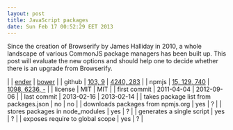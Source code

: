 ```yaml
---
layout: post
title: JavaScript packages
date: Sun Feb 17 00:52:29 EET 2013
---
```


Since the creation of Browserify by James Halliday in 2010,
a whole landscape of various CommonJS package managers has been built up.
This post will evaluate the new options
and should help one to decide whether there is an upgrade from Browserify.

| | [ender](http://ender.jit.su) | [bower](https://npmjs.org/package/bower) |
| github | [103, 9](https://github.com/ender-js/Ender) | [4240, 283](https://github.com/twitter/bower) |
| npmjs | [15, 129, 740](https://npmjs.org/package/ender) | [1098, 6236, -](https://npmjs.org/package/bower) |
| license | MIT | MIT |
| first commit | 2011-04-04 | 2012-09-06 |
| last commit | 2013-02-16 | 2013-02-14 |
| takes package list from packages.json | no | no |
| downloads packages from npmjs.org | yes | ? |
| stores packages in node_modules | yes | ? |
| generates a single script | yes | ? |
| exposes require to global scope | yes | ? |
